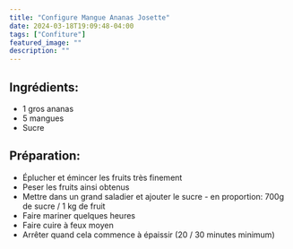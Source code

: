 ```yaml
---
title: "Configure Mangue Ananas Josette"
date: 2024-03-18T19:09:48-04:00
tags: ["Confiture"]
featured_image: ""
description: ""
---
```


## Ingrédients:

- 1 gros ananas
- 5 mangues
- Sucre

## Préparation:

- Éplucher et émincer les fruits très finement
- Peser les fruits ainsi obtenus
- Mettre dans un grand saladier et ajouter le sucre - en proportion: 700g de sucre / 1 kg de fruit
- Faire mariner quelques heures
- Faire cuire à feux moyen
- Arrêter quand cela commence à épaissir (20 / 30 minutes minimum)
